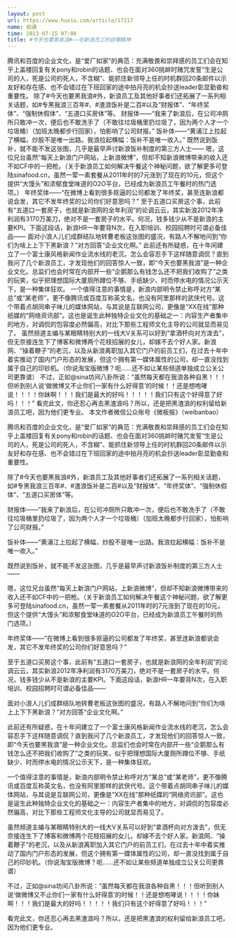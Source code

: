 ```yaml
---
layout: post
url: https://www.huxiu.com/article/17217
name: 伯通
time: 2013-07-15 07:08
title: #今天也要黑我浪#——论新浪员工的自嘲精神
---
```

腾讯和百度的企业文化，是“爱厂如家”的典范：充满敬畏和崇拜感的员工们会在知乎上盖楼回复有关pony和robin的话题、也会在面对360挑衅时赌咒发誓“生是公司的人，死是公司的死人，不含糊”、能抓住新领导上任的时机群回20条邮件以示友好和存在感、也不会错过在下班回家的途中拍月亮的机会抄送leader彰显勤奋和重要性。 除了#今天也要黑我浪#外，新浪员工及其他好事者们还拓展了一系列相关话题，如#专黑我浪三百年#、#渣浪饭补是二百#以及“财报体”、“年终奖体”、“强制休假体”、“五道口买房体”等。 财报体——“我来了新浪后，在公司冲厕所只敢冲一次，便后也不敢洗手了（不敢往垃圾桶里扔垃圾了，因为两个人才一个垃圾桶）（加班太晚都步行回家），怕影响了公司财报。” 饭补体——“黄浦江上拉起了横幅，炒股不是唯一出路。我浪拉起横幅：饭补不是唯一收入。” 既然说到饭补，就不能不发这张图，几乎是最早声讨新浪饭补制度的第三方人士—— 嗯，这位兄台虽然“每天上新浪门户网站，上新浪微博”，但却不知新浪微博带来的收入还不如CF中的一把枪。（关于新浪员工如何解决午餐这个神秘问题，欲了解更多可登陆sinafood.cn，虽然一荤一素套餐从2011年时的7元涨到了现在的10元，但这个提供“大馒头”和浓郁食堂味道的O2O平台，已经成为新浪员工午餐时的热门选项。） 年终奖体——“在微博上看到很多抠逼的公司都发了年终奖，甚至连新浪都说会发，其它不发年终奖的公司你们好意思吗？” 至于五道口买房这个事，此前有“五道口一套房子，也就是新浪网的全年利润”的论调云云，其实新浪2012年净利润有3170万美刀，绝对不是一套房子的水平。何况，钱多钱少从不是新浪的主要KPI。下面这段话，新浪HR一年要背N次，在入职培训、校园招聘时可谓必备佳品—— 面对小浪人儿们成群结队地转曹老板这张图的盛况，有路人不解地问到“你们为啥上上下下黑新浪？”对方回答“企业文化啊。” 此前还有所疑惑，在十年间建立了一个富士康风格新闻作业流水线的老沉，怎么会容忍手下这样随意调侃？直到我问了几个新浪员工，才发现他们的回答惊人一致，即“今天也要黑我浪”是一种企业文化。总监们也会时常在内部开一些“企鹅那么有钱怎么还不把我们收购了”之类的玩笑，似乎把理想国际大厦厕所蹲位不够、手纸缺少、时而停水电的情况公示天下，是一种集体狂欢。 一个值得注意的事情是，新浪内部明令禁止称呼对方“某总”或“某老师”，更不像腾讯或百度互称英文名，也没有阿里那样的武侠代号。这个带着点胡同串子味儿的媒体网站，与其说是互联网公司，更像是“XX在线”那种纸媒的“网络资讯部”。这也是诞生此种独特企业文化的基础之一：内容生产者集中的地方，对调侃的包容度必然偏高，对比下那些工程师文化主导的公司就显而易见了。 虽然频道主编与某眼睛特别大的一线大V关系可以好到“拿酒杯向对方泼去”，但无奈接连生下了博客和微博两个花枝招展的女儿，却嫁不去个好人家。新浪网、“操着鞭子”的老沉，以及从新浪离职加入其它门户的前员工们，在过去十年中着实推动了国内门户形态的发展，但这个拥有第一媒体属性的公司，却一直没找到属于自己的印钞机。（你说淘宝版微博？呃……还不如让某些频道单独成立公关公司更靠谱） 不过，正如@sina坊间八卦所说：“虽然每天都在我浪各种自黑！！！但听到别人说‘做微博又不止你们一家有什么好得意’的时候！！还是想咆哮说！！！！你妹啊！！！我们是最大的好吗！！！！！我们只有这个好得意了好吗！！！” 看完此文，你还忍心再去黑渣浪吗？所以，还是把黑渣浪的权利留给新浪员工吧，因为他们更专业。 本文作者微信公众账号《微板报》（weibanbao）

腾讯和百度的企业文化，是“爱厂如家”的典范：充满敬畏和崇拜感的员工们会在知乎上盖楼回复有关pony和robin的话题、也会在面对360挑衅时赌咒发誓“生是公司的人，死是公司的死人，不含糊”、能抓住新领导上任的时机群回20条邮件以示友好和存在感、也不会错过在下班回家的途中拍月亮的机会抄送leader彰显勤奋和重要性。

除了#今天也要黑我浪#外，新浪员工及其他好事者们还拓展了一系列相关话题，如#专黑我浪三百年#、#渣浪饭补是二百#以及“财报体”、“年终奖体”、“强制休假体”、“五道口买房体”等。

财报体——“我来了新浪后，在公司冲厕所只敢冲一次，便后也不敢洗手了（不敢往垃圾桶里扔垃圾了，因为两个人才一个垃圾桶）（加班太晚都步行回家），怕影响了公司财报。”

饭补体——“黄浦江上拉起了横幅，炒股不是唯一出路。我浪拉起横幅：饭补不是唯一收入。”

既然说到饭补，就不能不发这张图，几乎是最早声讨新浪饭补制度的第三方人士——

嗯，这位兄台虽然“每天上新浪门户网站，上新浪微博”，但却不知新浪微博带来的收入还不如CF中的一把枪。（关于新浪员工如何解决午餐这个神秘问题，欲了解更多可登陆sinafood.cn，虽然一荤一素套餐从2011年时的7元涨到了现在的10元，但这个提供“大馒头”和浓郁食堂味道的O2O平台，已经成为新浪员工午餐时的热门选项。）

年终奖体——“在微博上看到很多抠逼的公司都发了年终奖，甚至连新浪都说会发，其它不发年终奖的公司你们好意思吗？”

至于五道口买房这个事，此前有“五道口一套房子，也就是新浪网的全年利润”的论调云云，其实新浪2012年净利润有3170万美刀，绝对不是一套房子的水平。何况，钱多钱少从不是新浪的主要KPI。下面这段话，新浪HR一年要背N次，在入职培训、校园招聘时可谓必备佳品——

面对小浪人儿们成群结队地转曹老板这张图的盛况，有路人不解地问到“你们为啥上上下下黑新浪？”对方回答“企业文化啊。”

此前还有所疑惑，在十年间建立了一个富士康风格新闻作业流水线的老沉，怎么会容忍手下这样随意调侃？直到我问了几个新浪员工，才发现他们的回答惊人一致，即“今天也要黑我浪”是一种企业文化。总监们也会时常在内部开一些“企鹅那么有钱怎么还不把我们收购了”之类的玩笑，似乎把理想国际大厦厕所蹲位不够、手纸缺少、时而停水电的情况公示天下，是一种集体狂欢。

一个值得注意的事情是，新浪内部明令禁止称呼对方“某总”或“某老师”，更不像腾讯或百度互称英文名，也没有阿里那样的武侠代号。这个带着点胡同串子味儿的媒体网站，与其说是互联网公司，更像是“XX在线”那种纸媒的“网络资讯部”。这也是诞生此种独特企业文化的基础之一：内容生产者集中的地方，对调侃的包容度必然偏高，对比下那些工程师文化主导的公司就显而易见了。

虽然频道主编与某眼睛特别大的一线大V关系可以好到“拿酒杯向对方泼去”，但无奈接连生下了博客和微博两个花枝招展的女儿，却嫁不去个好人家。新浪网、“操着鞭子”的老沉，以及从新浪离职加入其它门户的前员工们，在过去十年中着实推动了国内门户形态的发展，但这个拥有第一媒体属性的公司，却一直没找到属于自己的印钞机。（你说淘宝版微博？呃……还不如让某些频道单独成立公关公司更靠谱）

不过，正如@sina坊间八卦所说：“虽然每天都在我浪各种自黑！！！但听到别人说‘做微博又不止你们一家有什么好得意’的时候！！还是想咆哮说！！！！你妹啊！！！我们是最大的好吗！！！！！我们只有这个好得意了好吗！！！”

看完此文，你还忍心再去黑渣浪吗？所以，还是把黑渣浪的权利留给新浪员工吧，因为他们更专业。

